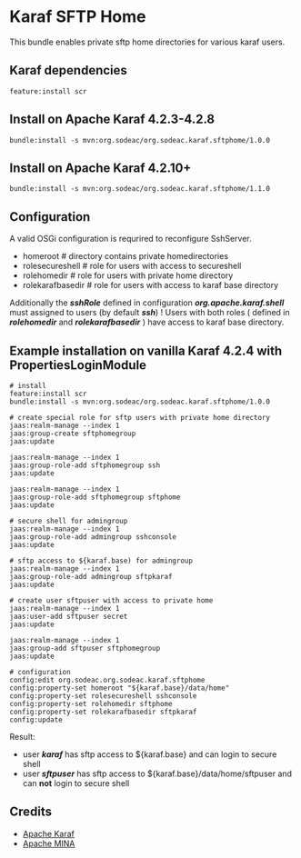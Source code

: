 # Karaf SFTP Home

This bundle enables private sftp home directories for various karaf users.

## Karaf dependencies
```
feature:install scr
```

## Install on Apache Karaf 4.2.3-4.2.8

```
bundle:install -s mvn:org.sodeac/org.sodeac.karaf.sftphome/1.0.0
```

## Install on Apache Karaf 4.2.10+

```
bundle:install -s mvn:org.sodeac/org.sodeac.karaf.sftphome/1.1.0
```


## Configuration

A valid OSGi configuration is requrired to reconfigure SshServer.

* homeroot          # directory contains private homedirectories
* rolesecureshell   # role for users with access to secureshell
* rolehomedir       # role for users with private home directory
* rolekarafbasedir  # role for users with access to karaf base directory

Additionally the **_sshRole_** defined in configuration **_org.apache.karaf.shell_** must assigned to users (by default **_ssh_**) !
Users with both roles ( defined in **_rolehomedir_** and **_rolekarafbasedir_** ) have access to karaf base directory.

## Example installation on vanilla Karaf 4.2.4 with PropertiesLoginModule

```
# install
feature:install scr
bundle:install -s mvn:org.sodeac/org.sodeac.karaf.sftphome/1.0.0

# create special role for sftp users with private home directory
jaas:realm-manage --index 1
jaas:group-create sftphomegroup
jaas:update

jaas:realm-manage --index 1
jaas:group-role-add sftphomegroup ssh
jaas:update

jaas:realm-manage --index 1
jaas:group-role-add sftphomegroup sftphome
jaas:update

# secure shell for admingroup
jaas:realm-manage --index 1
jaas:group-role-add admingroup sshconsole
jaas:update

# sftp access to ${karaf.base) for admingroup 
jaas:realm-manage --index 1
jaas:group-role-add admingroup sftpkaraf
jaas:update

# create user sftpuser with access to private home
jaas:realm-manage --index 1
jaas:user-add sftpuser secret
jaas:update

jaas:realm-manage --index 1
jaas:group-add sftpuser sftphomegroup
jaas:update

# configuration
config:edit org.sodeac.org.sodeac.karaf.sftphome
config:property-set homeroot "${karaf.base}/data/home"
config:property-set rolesecureshell sshconsole
config:property-set rolehomedir sftphome
config:property-set rolekarafbasedir sftpkaraf
config:update
```
Result:
* user **_karaf_** has sftp access to ${karaf.base} and can login to secure shell
* user **_sftpuser_** has sftp access to ${karaf.base}/data/home/sftpuser and can **not** login to secure shell

## Credits
 * [Apache Karaf](https://karaf.apache.org/)
 * [Apache MINA](https://mina.apache.org/)
